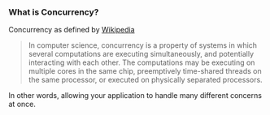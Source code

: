 ###  What is Concurrency?

Concurrency as defined by [Wikipedia](http://en.wikipedia.org/wiki/Concurrency_%28computer_science%29)

> In computer science, concurrency is a property of systems in which several computations are executing simultaneously, and potentially interacting with each other. The computations may be executing on multiple cores in the same chip, preemptively time-shared threads on the same processor, or executed on physically separated processors.

In other words, allowing your application to handle many different concerns at once.

